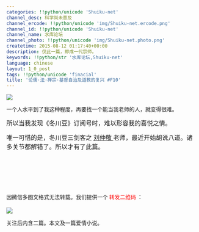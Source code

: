 ```yaml
---
categories: !!python/unicode 'Shuiku-net'
channel_desc: 科学尚未普及
channel_ercode: !!python/unicode 'img/Shuiku-net.ercode.png'
channel_id: !!python/unicode 'Shuiku-net'
channel_name: 水库论坛
channel_photo: !!python/unicode 'img/Shuiku-net.photo.png'
createtime: 2015-08-12 01:17:40+00:00
description: 仅此一篇，即成一代宗师。
keywords: !!python/str '水库论坛,Shuiku-net'
language: chinese
layout: 1_0_post
tags: !!python/unicode 'finacial'
title: '论儒·法·禅宗·基督自治及道教的复兴 #F10'
---
```

<div class="rich_media_content" id="js_content">
<p style="line-height:150%">
<span style="font-size:16px;line-height:150%;font-family:楷体">
<img data-ratio="0.5" data-s="300,640" data-src="" data-type="jpeg" data-w="" src="{{ '/img/Ok4hZ0tV6r4aqJfMWvJlE7F37vGeWcB5wkqOZ5ic8fXZocl1W4hkBZqic1AA4czrLmicFThd9cibxWw4ibR4DSNRUAA.jpeg' | prepend: site.img | replace: '//','/' }}"/>
<br/>
</span>
</p>
<p style="line-height:150%">
<span style="font-family: 楷体; line-height: 150%;">
          一个人水平到了我这种程度，再要找一个能当我老师的人，就变得很难。
         </span>
</p>
<p style="line-height:150%">
<span style="font-size:16px;line-height:150%;font-family:楷体">
          所以当我发现《冬川豆》订阅号时，难以形容我的喜悦之情。
         </span>
</p>
<p style="line-height:150%;border:none;padding:0;padding:0 0 1px 0">
<span style="font-size:16px;line-height:150%;font-family:楷体">
          唯一可惜的是，冬川豆三剑客之
          <span style="text-decoration:underline;">
           刘仲敬
          </span>
          老师，最近开始胡说八道。诸多关节都解错了。所以才有了此篇。
         </span>
</p>
<p>
<br/>
</p>
<p>
<br/>
</p>
<p>
<br/>
</p>
<p>
<span style="font-family: 楷体; line-height: 24px;">
          因微信多图文格式无法转载。我们提供一个
          <span style="font-family: 楷体; line-height: 24px; color: rgb(255, 0, 0);">
           转发二维码
          </span>
          ：
         </span>
</p>
<p>
<span style="font-family: 楷体; line-height: 24px;">
<img data-ratio="1" data-s="300,640" data-src="" data-type="jpeg" data-w="" src="{{ '/img/Ok4hZ0tV6r63oZn5xrR2jJkXhtvMxmQHUd2rSpvXr5LhrvAwEMIeCyd9ACLMPObFB0Njy2s2gnp8zegIPx86sg.jpeg' | prepend: site.img | replace: '//','/' }}"/>
<br/>
</span>
</p>
<p>
<span style="font-family:楷体">
<span style="line-height: 24px;">
           关注后内含二篇。本文及一篇爱情小说。
          </span>
</span>
</p>
</div>